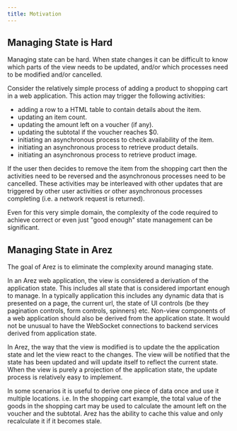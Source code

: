 ```yaml
---
title: Motivation
---
```


## Managing State is Hard

Managing state can be hard. When state changes it can be difficult to know which parts of the view needs to be
updated, and/or which processes need to be modified and/or cancelled.

Consider the relatively simple process of adding a product to shopping cart in a web application. This action
may trigger the following activities:

* adding a row to a HTML table to contain details about the item.
* updating an item count.
* updating the amount left on a voucher (if any).
* updating the subtotal if the voucher reaches $0.
* initiating an asynchronous process to check availability of the item.
* initiating an asynchronous process to retrieve product details.
* initiating an asynchronous process to retrieve product image.

If the user then decides to remove the item from the shopping cart then the activities need to be reversed and
the asynchronous processes need to be cancelled. These activities may be interleaved with other updates that are
triggered by other user activities or other asynchronous processes completing (i.e. a network request is returned).

Even for this very simple domain, the complexity of the code required to achieve correct or even just
"good enough" state management can be significant.

## Managing State in Arez

The goal of Arez is to eliminate the complexity around managing state.

In an Arez web application, the view is considered a derivation of the application state. This includes all
state that is considered important enough to manage. In a typically application this includes any dynamic data
that is presented on a page, the current url, the state of UI controls (be they pagination controls, form
controls, spinners) etc. Non-view components of a web application should also be derived from the application
state. It would not be unusual to have the WebSocket connections to backend services derived from application
state.

In Arez, the way that the view is modified is to update the the application state and let the view react to
the changes. The view will be notified that the state has been updated and will update itself to reflect the
current state. When the view is purely a projection of the application state, the update process is relatively
easy to implement.

In some scenarios it is useful to derive one piece of data once and use it multiple locations. i.e. In the
shopping cart example, the total value of the goods in the shopping cart may be used to calculate the amount
left on the voucher and the subtotal. Arez has the ability to cache this value and only recalculate it if it
becomes stale.
